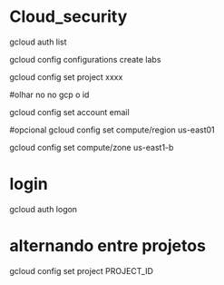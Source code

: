 # Cloud_security
gcloud auth list

gcloud config configurations create labs

gcloud config set project xxxx

#olhar no no gcp o id

gcloud config set account email

#opcional
gcloud config set compute/region us-east01

gcloud config set compute/zone us-east1-b


# login
gcloud auth logon
# alternando entre projetos
gcloud config set project PROJECT_ID
